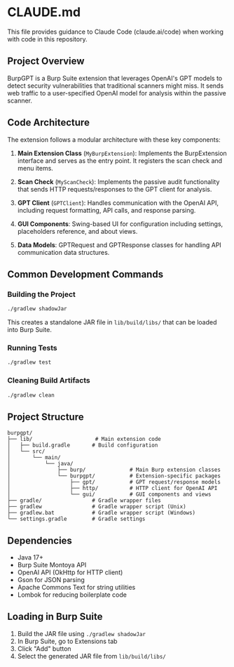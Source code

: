 # CLAUDE.md

This file provides guidance to Claude Code (claude.ai/code) when working with code in this repository.

## Project Overview

BurpGPT is a Burp Suite extension that leverages OpenAI's GPT models to detect security vulnerabilities that traditional scanners might miss. It sends web traffic to a user-specified OpenAI model for analysis within the passive scanner.

## Code Architecture

The extension follows a modular architecture with these key components:

1. **Main Extension Class** (`MyBurpExtension`): Implements the BurpExtension interface and serves as the entry point. It registers the scan check and menu items.

2. **Scan Check** (`MyScanCheck`): Implements the passive audit functionality that sends HTTP requests/responses to the GPT client for analysis.

3. **GPT Client** (`GPTClient`): Handles communication with the OpenAI API, including request formatting, API calls, and response parsing.

4. **GUI Components**: Swing-based UI for configuration including settings, placeholders reference, and about views.

5. **Data Models**: GPTRequest and GPTResponse classes for handling API communication data structures.

## Common Development Commands

### Building the Project
```bash
./gradlew shadowJar
```
This creates a standalone JAR file in `lib/build/libs/` that can be loaded into Burp Suite.

### Running Tests
```bash
./gradlew test
```

### Cleaning Build Artifacts
```bash
./gradlew clean
```

## Project Structure
```
burpgpt/
├── lib/                    # Main extension code
│   ├── build.gradle       # Build configuration
│   └── src/
│       └── main/
│           └── java/
│               ├── burp/              # Main Burp extension classes
│               └── burpgpt/           # Extension-specific packages
│                   ├── gpt/           # GPT request/response models
│                   ├── http/          # HTTP client for OpenAI API
│                   └── gui/           # GUI components and views
├── gradle/                # Gradle wrapper files
├── gradlew                # Gradle wrapper script (Unix)
├── gradlew.bat            # Gradle wrapper script (Windows)
└── settings.gradle        # Gradle settings
```

## Dependencies
- Java 17+
- Burp Suite Montoya API
- OpenAI API (OkHttp for HTTP client)
- Gson for JSON parsing
- Apache Commons Text for string utilities
- Lombok for reducing boilerplate code

## Loading in Burp Suite
1. Build the JAR file using `./gradlew shadowJar`
2. In Burp Suite, go to Extensions tab
3. Click "Add" button
4. Select the generated JAR file from `lib/build/libs/`